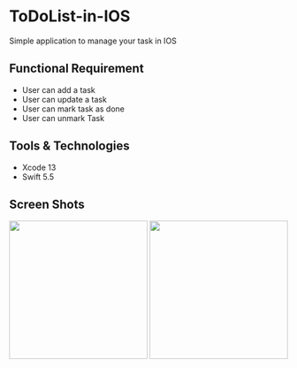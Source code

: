 # ToDoList-in-IOS
Simple application to manage your task in IOS

## Functional Requirement
- User can add a task
- User can update a task
- User can mark task as done
- User can unmark Task

## Tools & Technologies

- Xcode 13
- Swift 5.5

## Screen Shots

<img src="https://user-images.githubusercontent.com/71471346/147537437-a8efb598-406d-4f3e-a225-d4647bfc3c2a.png" width="250">
<img src="https://user-images.githubusercontent.com/71471346/147537443-8e4e3555-af59-45b9-82f2-ed346eb74d49.png" width="250">

